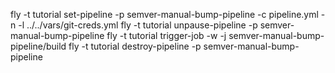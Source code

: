 fly -t tutorial set-pipeline -p semver-manual-bump-pipeline -c pipeline.yml -n -l ../../vars/git-creds.yml
fly -t tutorial unpause-pipeline -p semver-manual-bump-pipeline
fly -t tutorial trigger-job -w -j semver-manual-bump-pipeline/build
fly -t tutorial destroy-pipeline -p semver-manual-bump-pipeline